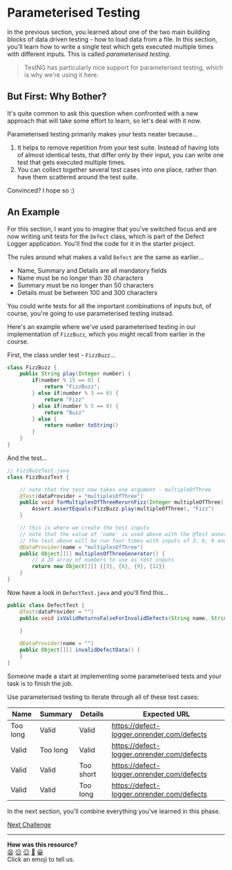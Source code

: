 # Parameterised Testing

In the previous section, you learned about one of the two main building blocks
of data driven testing - how to load data from a file. In this section, you'll
learn how to write a single test which gets executed multiple times with
different inputs. This is called _parameterised testing_.

> TestNG has particularly nice support for parameterised testing, which is why
> we're using it here.

## But First: Why Bother?

It's quite common to ask this question when confronted with a new approach that
will take some effort to learn, so let's deal with it now.

Parameterised testing primarily makes your tests neater because...

1. It helps to remove repetition from your test suite. Instead of having lots of
   almost identical tests, that differ only by their input, you can write one
   test that gets executed multiple times.
2. You can collect together several test cases into one place, rather than have
   them scattered around the test suite.

Convinced? I hope so :)

## An Example

For this section, I want you to imagine that you've switched focus and are now
writing unit tests for the `Defect` class, which is part of the Defect Logger
application. You'll find the code for it in the starter project.

The rules around what makes a valid `Defect` are the same as earlier...

- Name, Summary and Details are all mandatory fields
- Name must be no longer than 30 characters
- Summary must be no longer than 50 characters
- Details must be between 100 and 300 characters

You could write tests for all the important combinations of inputs but, of
course, you're going to use parameterised testing instead.

Here's an example where we've used parameterised testing in our
implementation of `FizzBuzz`, which you might recall from earlier in the course.

First, the class under test - `FizzBuzz`...

```java
class FizzBuzz {
    public String play(Integer number) {
        if(number % 15 == 0) {
            return "FizzBuzz";
        } else if(number % 3 == 0) {
            return "Fizz"
        } else if(number % 5 == 0) {
            return "Buzz"
        } else {
            return number.toString()
        }
    }
}
```

And the test...

```java
// FizzBuzzTest.java
class FizzBuzzTest {

    // note that the test now takes one argument - multipleOfThree
    @Test(dataProvider = "multiplesOfThree")
    public void forMultiplesOfThreeRerurnFizz(Integer multipleOfThree) {
        Assert.assertEquals(FizzBuzz.play(multipleOfThree), "Fizz")
    }

    // this is where we create the test inputs
    // note that the value of 'name' is used above with the @Test annotation
    // the test above will be run four times with inputs of 3, 6, 9 and 12
    @DataProvider(name = "multiplesOfThree")
    public Object[][] multiplesOfThreeGenerator() {
        // a 2D array of numbers to use as test inputs
        return new Object[][] {{3}, {6}, {9}, {12}}
    }
}
```

Now have a look in `DefectTest.java` and you'll find this...

```java
public class DefectTest {
    @Test(dataProvider = "")
    public void isValidReturnsFalseForInvalidDefects(String name, String summary, String details) {
        
    }

    @DataProvider(name = "")
    public Object[][] invalidDefectData() {
    }
}
```

Someone made a start at implementing some parameterised tests and your task is
to finish the job.

Use parameterised testing to iterate through all of these test cases:

|Name|Summary|Details|Expected URL|
|-|-|-|-|
|Too long|Valid|Valid|https://defect-logger.onrender.com/defects|
|Valid|Too long|Valid|https://defect-logger.onrender.com/defects|
|Valid|Valid|Too short|https://defect-logger.onrender.com/defects|
|Valid|Valid|Too long|https://defect-logger.onrender.com/defects|

In the next section, you'll combine everything you've learned in this phase.


[Next Challenge](04_refactoring_exercise.md)

<!-- BEGIN GENERATED SECTION DO NOT EDIT -->

---

**How was this resource?**  
[😫](https://airtable.com/shrUJ3t7KLMqVRFKR?prefill_Repository=makersacademy%2Fextending-testing&prefill_File=phase8%2F03_parameterised_testing.md&prefill_Sentiment=😫) [😕](https://airtable.com/shrUJ3t7KLMqVRFKR?prefill_Repository=makersacademy%2Fextending-testing&prefill_File=phase8%2F03_parameterised_testing.md&prefill_Sentiment=😕) [😐](https://airtable.com/shrUJ3t7KLMqVRFKR?prefill_Repository=makersacademy%2Fextending-testing&prefill_File=phase8%2F03_parameterised_testing.md&prefill_Sentiment=😐) [🙂](https://airtable.com/shrUJ3t7KLMqVRFKR?prefill_Repository=makersacademy%2Fextending-testing&prefill_File=phase8%2F03_parameterised_testing.md&prefill_Sentiment=🙂) [😀](https://airtable.com/shrUJ3t7KLMqVRFKR?prefill_Repository=makersacademy%2Fextending-testing&prefill_File=phase8%2F03_parameterised_testing.md&prefill_Sentiment=😀)  
Click an emoji to tell us.

<!-- END GENERATED SECTION DO NOT EDIT -->
